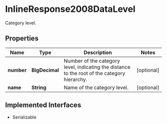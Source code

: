 

# InlineResponse2008DataLevel

Category level.

## Properties

Name | Type | Description | Notes
------------ | ------------- | ------------- | -------------
**number** | **BigDecimal** | Number of the category level, indicating the distance to the root of the category hierarchy. |  [optional]
**name** | **String** | Name of the category level. |  [optional]


## Implemented Interfaces

* Serializable


